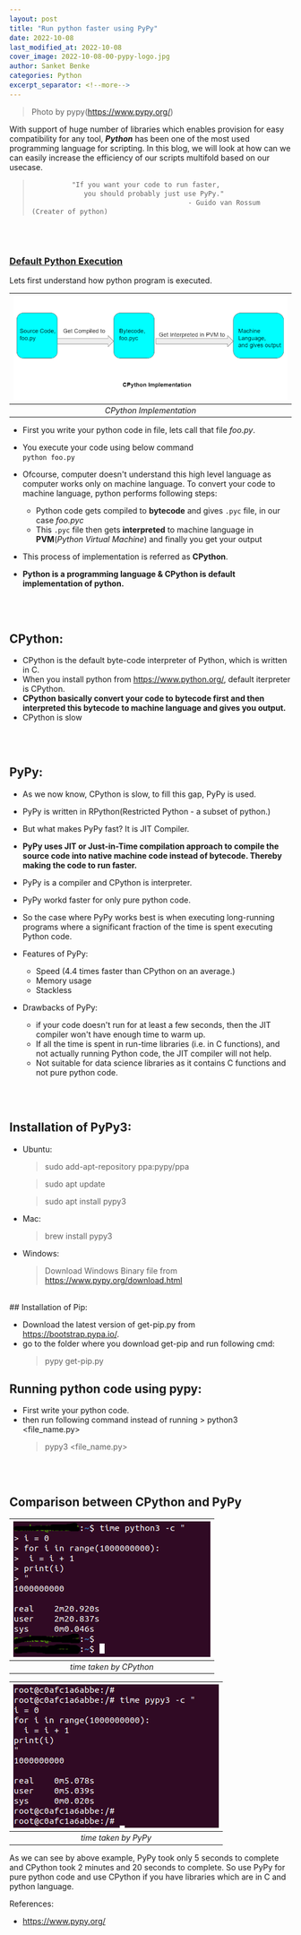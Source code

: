 ```yaml
---
layout: post
title: "Run python faster using PyPy"
date: 2022-10-08
last_modified_at: 2022-10-08
cover_image: 2022-10-08-00-pypy-logo.jpg
author: Sanket Benke
categories: Python
excerpt_separator: <!--more-->
---
```


> Photo by pypy(https://www.pypy.org/)

With support of huge number of libraries which enables provision for easy compatibility for any tool, **_Python_** has been one of the most used programming language for scripting. In this blog, we will look at how can we can easily increase the efficiency of our scripts multifold based on our usecase.

>               "If you want your code to run faster,
>                  you should probably just use PyPy."
>                                            - Guido van Rossum (Creater of python)

<!--more-->
<br><br>

### <span style="text-decoration: underline"> Default Python Execution </span>

Lets first understand how python program is executed.

|![CPython Implementation](/assets/images/2022-10-08-00-CPython-Implementation.png) |
|:--:|
| *CPython Implementation* |

- First you write your python code in file, lets call that file _foo.py_.
 - You execute your code using below command <br>
   `python foo.py`

 - Ofcourse, computer doesn't understand this high level language as computer works only on machine language. To convert your code to machine language, python performs following steps:
    - Python code gets compiled to **bytecode** and gives `.pyc` file, in our case _foo.pyc_
    - This `.pyc` file then gets **interpreted** to machine language in **PVM**(_Python Virtual Machine_) and finally you get your output
 - This process of implementation is referred as **CPython**.
 - **Python is a programming language & CPython is default implementation of python.**

<br><br>
 ## CPython:

 - CPython is the default byte-code interpreter of Python, which is written in C.
 - When you install python from https://www.python.org/, default iterpreter is CPython.
 - **CPython basically convert your code to bytecode first and then interpreted this bytecode to machine language and gives you output.**
 - CPython is slow


<br><br>
 ## PyPy:

 - As we now know, CPython is slow, to fill this gap, PyPy is used.
 - PyPy is written in RPython(Restricted Python - a subset of python.)
 - But what makes PyPy fast? It is JIT Compiler.
 - **PyPy uses JIT or Just-in-Time compilation approach to compile the source code into native machine code instead of bytecode. Thereby making the code to run faster.**
 - PyPy is a compiler and CPython is interpreter.
 - PyPy workd faster for only pure python code.
 - So the case where PyPy works best is when executing long-running programs where a significant fraction of the time is spent executing Python code.

 - Features of PyPy:
   - Speed (4.4 times faster than CPython on an average.)
   - Memory usage
   - Stackless

 - Drawbacks of PyPy:
   - if your code doesn't run for at least a few seconds, then the JIT compiler won't have enough time to warm up.
   - If all the time is spent in run-time libraries (i.e. in C functions), and not actually running Python code, the JIT compiler will not help.
   - Not suitable for data science libraries as it contains C functions and not pure python code.

<br><br>

## Installation of PyPy3:

- Ubuntu:

  > sudo add-apt-repository ppa:pypy/ppa

  > sudo apt update

  > sudo apt install pypy3

- Mac:

  > brew install pypy3

- Windows:

  > Download Windows Binary file from https://www.pypy.org/download.html

<br>
## Installation of Pip:

 - Download the latest version of get-pip.py from https://bootstrap.pypa.io/.
 - go to the folder where you download get-pip and run following cmd:
   > pypy get-pip.py

## Running python code using pypy:

 - First write your python code.
 - then run following command instead of running > python3 <file_name.py>
   > pypy3 <file_name.py>

<br><br>
## Comparison between CPython and PyPy

 |![CPython](/assets/images/2022-10-08-00-python3-time-taken.png) |
 |:--:|
 | *time taken by CPython* |


 |![PyPy](/assets/images/2022-10-08-00-pypy3-time-taken.png) |
 |:--:|
 | *time taken by PyPy* |


As we can see by above example, PyPy took only 5 seconds to complete and CPython took 2 minutes and 20 seconds to complete.
So use PyPy for pure python code and use CPython if you have libraries which are in C and python language.


References:
- https://www.pypy.org/
